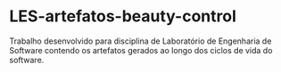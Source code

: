 # LES-artefatos-beauty-control
Trabalho desenvolvido para disciplina de Laboratório de Engenharia de Software contendo os artefatos gerados ao longo dos ciclos de vida do software.
